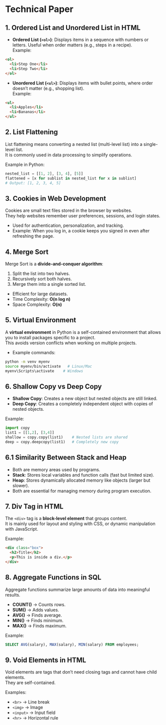 # Technical Paper

## 1. Ordered List and Unordered List in HTML
- **Ordered List (`<ol>`)**: Displays items in a sequence with numbers or letters. Useful when order matters (e.g., steps in a recipe).  
Example:  
```html
<ol>
  <li>Step One</li>
  <li>Step Two</li>
</ol>
```
- **Unordered List (`<ul>`)**: Displays items with bullet points, where order doesn’t matter (e.g., shopping list).  
Example:  
```html
<ul>
  <li>Apples</li>
  <li>Bananas</li>
</ul>
```

## 2. List Flattening
List flattening means converting a nested list (multi-level list) into a single-level list.  
It is commonly used in data processing to simplify operations.

Example in Python:  
```python
nested_list = [[1, 2], [3, 4], [5]]
flattened = [x for sublist in nested_list for x in sublist]
# Output: [1, 2, 3, 4, 5]
```

## 3. Cookies in Web Development
Cookies are small text files stored in the browser by websites.  
They help websites remember user preferences, sessions, and login states.

- Used for authentication, personalization, and tracking.  
- Example: When you log in, a cookie keeps you signed in even after refreshing the page.

## 4. Merge Sort
Merge Sort is a **divide-and-conquer algorithm**:
1. Split the list into two halves.  
2. Recursively sort both halves.  
3. Merge them into a single sorted list.

- Efficient for large datasets.  
- Time Complexity: **O(n log n)**  
- Space Complexity: **O(n)**

## 5. Virtual Environment
A **virtual environment** in Python is a self-contained environment that allows you to install packages specific to a project.  
This avoids version conflicts when working on multiple projects.

- Example commands:  
```bash
python -m venv myenv
source myenv/bin/activate   # Linux/Mac
myenv\Scripts\activate    # Windows
```

## 6. Shallow Copy vs Deep Copy
- **Shallow Copy**: Creates a new object but nested objects are still linked.  
- **Deep Copy**: Creates a completely independent object with copies of nested objects.

Example:  
```python
import copy
list1 = [[1,2], [3,4]]
shallow = copy.copy(list1)    # Nested lists are shared
deep = copy.deepcopy(list1)   # Completely new copy
```

## 6.1 Similarity Between Stack and Heap
- Both are memory areas used by programs.  
- **Stack**: Stores local variables and function calls (fast but limited size).  
- **Heap**: Stores dynamically allocated memory like objects (larger but slower).  
- Both are essential for managing memory during program execution.

## 7. Div Tag in HTML
The `<div>` tag is a **block-level element** that groups content.  
It is mainly used for layout and styling with CSS, or dynamic manipulation with JavaScript.

Example:  
```html
<div class="box">
  <h2>Title</h2>
  <p>This is inside a div.</p>
</div>
```

## 8. Aggregate Functions in SQL
Aggregate functions summarize large amounts of data into meaningful results.

- **COUNT()** → Counts rows.  
- **SUM()** → Adds values.  
- **AVG()** → Finds average.  
- **MIN()** → Finds minimum.  
- **MAX()** → Finds maximum.  

Example:  
```sql
SELECT AVG(salary), MAX(salary), MIN(salary) FROM employees;
```

## 9. Void Elements in HTML
Void elements are tags that don’t need closing tags and cannot have child elements.  
They are self-contained.

Examples:  
- `<br>` → Line break  
- `<img>` → Image  
- `<input>` → Input field  
- `<hr>` → Horizontal rule  
